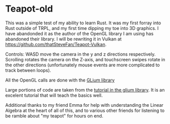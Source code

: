 # Teapot-old
This was a simple test of my ability to learn Rust. It was my first forray into Rust outside of TRPL, 
and my first time dipping my toe into 3D graphics. I have abandonded it as the author of the OpenGL library I am using has abandoned their library. 
I will be rewriting it in Vulkan at https://github.com/thatSteveFan/Teapot-Vulkan. 

Controls:
WASD move the camera in the y and z directions respectively. Scrolling rotates the camera on the Z-axis, and touchscreen swipes rotate in the other directions (unfortunately mouse events are more complicated to track between loops).    

All the OpenGL calls are done with the [GLium library](https://github.com/glium/glium)

Large portions of code are taken from the [tutorial in the glium library](https://github.com/glium/glium/tree/master/book). It is an excelent tutorial that will 
teach the basics well.

Additional thanks to my friend Emma for help with understanding the Linear Algebra at the heart of all of this, and to various other friends for 
listening to be ramble about "my teapot" for hours on end.
